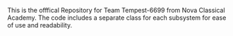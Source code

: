 This is the offfical Repository for Team Tempest-6699 from Nova Classical Academy. The code includes a separate class for each subsystem for ease of use and readability.
